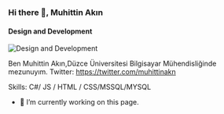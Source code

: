 ### Hi there 👋, Muhittin Akın
#### Design and Development
![Design and Development](https://twitter.com/muhittinakn)

Ben Muhittin Akın,Düzce Üniversitesi Bilgisayar Mühendisliğinde mezunuyım.
Twitter: https://twitter.com/muhittinakn

Skills: C#/ JS / HTML / CSS/MSSQL/MYSQL

- 🔭 I’m currently working on this page. 





